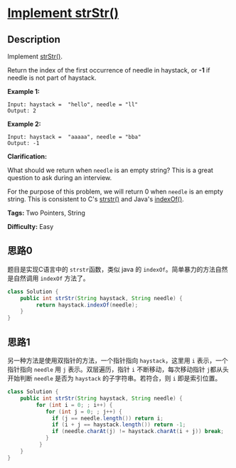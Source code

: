 # [Implement strStr()][title]

## Description

Implement [strStr()](http://www.cplusplus.com/reference/cstring/strstr/).

Return the index of the first occurrence of needle in haystack, or **-1** if
needle is not part of haystack.

**Example 1:**

```
Input: haystack =  "hello", needle = "ll"
Output: 2
```

**Example 2:**

```
Input: haystack =  "aaaaa", needle = "bba"
Output: -1
```

**Clarification:**

What should we return when `needle` is an empty string? This is a great
question to ask during an interview.

For the purpose of this problem, we will return 0 when `needle` is an empty
string. This is consistent to C's
[strstr()](http://www.cplusplus.com/reference/cstring/strstr/) and Java's
[indexOf()](https://docs.oracle.com/javase/7/docs/api/java/lang/String.html#indexOf\(java.lang.String\)).

**Tags:** Two Pointers, String

**Difficulty:** Easy

## 思路0

题目是实现C语言中的 `strstr`函数，类似 java 的 `indexOf`。简单暴力的方法自然是自然调用 `indexOf` 方法了。

``` java
class Solution {
    public int strStr(String haystack, String needle) {
         return haystack.indexOf(needle);
    }
}
```

## 思路1

另一种方法是使用双指针的方法，一个指针指向 `haystack`，这里用 `i` 表示，一个指针指向 `needle` 用 `j` 表示。双层遍历，指针 `i` 不断移动，每次移动指针 `j`都从头开始判断 `needle` 是否为 `haystack` 的子字符串。若符合，则 `i` 即是索引位置。

``` java
class Solution {
    public int strStr(String haystack, String needle) {
         for (int i = 0; ; i++) {
            for (int j = 0; ; j++) {
              if (j == needle.length()) return i;
              if (i + j == haystack.length()) return -1;
              if (needle.charAt(j) != haystack.charAt(i + j)) break;
            }
          }
    }
}
```

[title]: https://leetcode.com/problems/implement-strstr
